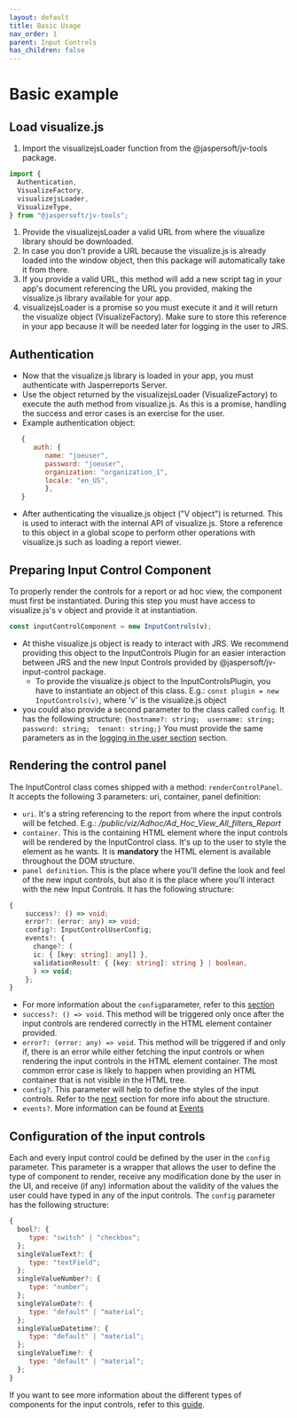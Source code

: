 ```yaml
---
layout: default
title: Basic Usage
nav_order: 1
parent: Input Controls
has_children: false
---
```


# Basic example

## Load visualize.js 

1. Import the visualizejsLoader function from the @jaspersoft/jv-tools package.
```js 
import {
  Authentication,
  VisualizeFactory,
  visualizejsLoader,
  VisualizeType,
} from "@jaspersoft/jv-tools";
```

1. Provide the visualizejsLoader a valid URL from where the visualize library should be downloaded.
1. In case you don't provide a URL because the visualize.js is already loaded into the window object, then this
   package will automatically take it from there.
1. If you provide a valid URL, this method will add a new script tag in your app's document referencing the URL you
   provided, making the visualize.js library available for your app.
1. visualizejsLoader is a promise so you must execute it and it will return the visualize object (VisualizeFactory).
   Make sure to store this reference in your app because it will be needed later for logging in the user to JRS.

## Authentication

* Now that the visualize.js library is loaded in your app, you must authenticate with Jasperreports Server.
* Use the object returned by the visualizejsLoader (VisualizeFactory) to execute the auth method from visualize.js. As this is a promise, handling the success and error cases is an exercise for the user.
* Example authentication object:

``` js
   {
      auth: {
         name: "joeuser",
         password: "joeuser",
         organization: "organization_1",
         locale: "en_US",
         },
   }
```

* After authenticating the visualize.js object ("V object") is returned. This is used to
  interact with the internal API of visualize.js. Store a reference to this object in a global scope to perform other operations with visualize.js such as loading a report viewer.

## Preparing Input Control Component

To properly render the controls for a report or ad hoc view, the component must first be instantiated. During this step you must have access to visualize.js's v object and provide it at instantiation.
```js
const inputControlComponent = new InputControls(v);
```
* At thishe visualize.js object is ready to interact with JRS. We recommend providing this object to
  the InputControls Plugin for an easier interaction between JRS and the new Input Controls provided by
  @jaspersoft/jv-input-control package.
  * To provide the visualize.js object to the InputControlsPlugin, you have to instantiate an object of this class. E.g.:
    ``const plugin = new InputControls(v)``, where 'v' is the visualize.js object
* you could also provide a second parameter to the class called ``config``. It has the following structure:
  ``{hostname?: string;  username: string;  password: string;  tenant: string;}``
  You must provide the same parameters as in the [logging in the user section]({{site.baseurl}}/pages/input-controls/basic-usage#logging-in-the-user) section.

## Rendering the control panel
The InputControl class comes shipped with a method: ``renderControlPanel``. It accepts the following 3 parameters:
uri, container, panel definition:
* `uri`. It's a string referencing to the report from where the input controls will be fetched. E.g.: _/public/viz/Adhoc/Ad_Hoc_View_All_filters_Report_
* `container`. This is the containing HTML element where the input controls will be rendered by the InputControl
class. It's up to the user to style the element as he wants. It is **mandatory** the HTML element is available 
throughout the DOM structure.
* `panel definition`. This is the place where you'll define the look and feel of the new input controls, but also it is
the place where you'll interact with the new Input Controls. It has the following structure:
```ts
{
    success?: () => void;
    error?: (error: any) => void;
    config?: InputControlUserConfig;
    events?: {
      change?: (
      ic: { [key: string]: any[] },
      validationResult: { [key: string]: string } | boolean,
      ) => void;
    };
}
```
* For more information about the `config`parameter, refer to this [section](/pages/input-controls/basic-usage#configuration-of-the-input-controls)
* `success?: () => void`. This method will be triggered only once after the input controls are rendered correctly in the HTML element container provided.
* `error?: (error: any) => void`. This method will be triggered if and only if, there is an error while either fetching the input controls or when rendering the input controls in the HTML element container. The most common error case is likely to happen when providing an HTML container that is not visible in the HTML tree.
* `config?`. This parameter will help to define the styles of the input controls. Refer to the
[next](/pages/input-controls/basic-usage#configuration-of-the-input-controls) section for more info about the structure.
* `events?`. More information can be found at [Events](/pages/input-controls/events)

## Configuration of the input controls
Each and every input control could be defined by the user in the `config` parameter. This parameter is a wrapper that
allows the user to define the type of component to render, receive any modification done by the user in the UI, and
receive (if any) information about the validity of the values the user could have typed in any of the input controls.
The `config` parameter has the following structure:
```js
{
  bool?: {
     type: "switch" | "checkbox";
  };
  singleValueText?: {
     type: "textField";
  };
  singleValueNumber?: {
     type: "number";
  };
  singleValueDate?: {
     type: "default" | "material";
  };
  singleValueDatetime?: {
     type: "default" | "material";
  };
  singleValueTime?: {
     type: "default" | "material";
  };
}
``` 
If you want to see more information about the different types of components for the input controls, refer to
this [guide]({{site.baseurl}}/pages/input-controls/all-ics).
